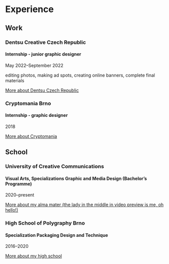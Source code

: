 # Experience

## Work

### Dentsu Creative Czech Republic
#### Internship - junior graphic designer
May 2022–September 2022

editing photos, making ad spots, creating online banners, complete final materials

<a href="https://dentsu.cz/">More about Dentsu Czech Republic</a>

### Cryptomania Brno
#### Internship - graphic designer
2018

<a href="https://www.cryptomania.cz/en/about-us/">More about Cryptomania</a>

## School

### University of Creative Communications
#### Visual Arts, Specializations Graphic and Media Design (Bachelor’s Programme)
2020–present

<a href="https://www.praguecom.com/specializations/visual-arts/graphic-and-media-design/">More about my alma mater (the lady in the middle in video preview is me, oh hello!)</a>

### High School of Polygraphy Brno
#### Specialization Packaging Design and Technique
2016–2020

<a href="https://ssgbrno.cz/uchazec/maturitni-obory/obalova-technika/">More about my high school</a>
